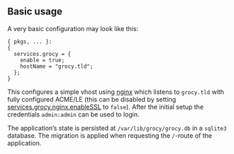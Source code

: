 ## Basic usage

A very basic configuration may look like this:

```programlisting
{ pkgs, ... }:
{
  services.grocy = {
    enable = true;
    hostName = "grocy.tld";
  };
}
```

This configures a simple vhost using [nginx](options.html#opt-services.nginx.enable) which listens to `grocy.tld` with fully configured ACME/LE (this can be disabled by setting [services.grocy.nginx.enableSSL](options.html#opt-services.grocy.nginx.enableSSL) to `false`). After the initial setup the credentials `admin:admin` can be used to login.

The application’s state is persisted at `/var/lib/grocy/grocy.db` in a `sqlite3` database. The migration is applied when requesting the `/`-route of the application.
